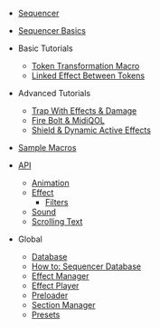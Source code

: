 <!-- _sidebar.md -->

* [Sequencer](/)

* [Sequencer Basics](basics.md)

* Basic Tutorials
  * [Token Transformation Macro](tutorials/basic-transformation.md)
  * [Linked Effect Between Tokens](tutorials/basic-linked.md)
  
* Advanced Tutorials
  * [Trap With Effects & Damage](tutorials/advanced-trap.md)
  * [Fire Bolt & MidiQOL](tutorials/advanced-fire-bolt.md)
  * [Shield & Dynamic Active Effects](tutorials/advanced-shield.md)

* [Sample Macros](sample-macros.md)

* [API](api/home.md)
  * [Animation](api/animation.md)
  * [Effect](api/effect.md)
    * [Filters](api/filter.md)
  * [Sound](api/sound.md)
  * [Scrolling Text](api/scrolling-text.md)

* Global
  * [Database](database.md)
  * [How to: Sequencer Database](database-basics.md)
  * [Effect Manager](effect-manager.md)
  * [Effect Player](player.md)
  * [Preloader](preloader.md)
  * [Section Manager](section-manager.md)
  * [Presets](presets.md)
